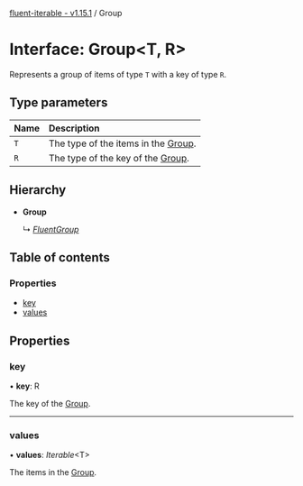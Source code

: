 [fluent-iterable - v1.15.1](../README.md) / Group

# Interface: Group<T, R\>

Represents a group of items of type `T` with a key of type `R`.

## Type parameters

| Name | Description |
| :------ | :------ |
| `T` | The type of the items in the [Group](group.md). |
| `R` | The type of the key of the [Group](group.md). |

## Hierarchy

* **Group**

  ↳ [*FluentGroup*](fluentgroup.md)

## Table of contents

### Properties

- [key](group.md#key)
- [values](group.md#values)

## Properties

### key

• **key**: R

The key of the [Group](group.md).

___

### values

• **values**: *Iterable*<T\>

The items in the [Group](group.md).
